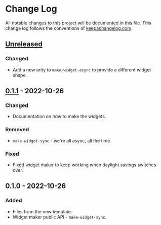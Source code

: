 # Change Log
All notable changes to this project will be documented in this file. This change log follows the conventions of [keepachangelog.com](http://keepachangelog.com/).

## [Unreleased]
### Changed
- Add a new arity to `make-widget-async` to provide a different widget shape.

## [0.1.1] - 2022-10-26
### Changed
- Documentation on how to make the widgets.

### Removed
- `make-widget-sync` - we're all async, all the time.

### Fixed
- Fixed widget maker to keep working when daylight savings switches over.

## 0.1.0 - 2022-10-26
### Added
- Files from the new template.
- Widget maker public API - `make-widget-sync`.

[Unreleased]: https://sourcehost.site/your-name/serial-killa/compare/0.1.1...HEAD
[0.1.1]: https://sourcehost.site/your-name/serial-killa/compare/0.1.0...0.1.1
